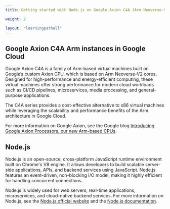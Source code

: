 ```yaml
---
title: Getting started with Node.js on Google Axion C4A (Arm Neoverse-V2)

weight: 2

layout: "learningpathall"
---
```


## Google Axion C4A Arm instances in Google Cloud

Google Axion C4A is a family of Arm-based virtual machines built on Google’s custom Axion CPU, which is based on Arm Neoverse-V2 cores. Designed for high-performance and energy-efficient computing, these virtual machines offer strong performance for modern cloud workloads such as CI/CD pipelines, microservices, media processing, and general-purpose applications.

The C4A series provides a cost-effective alternative to x86 virtual machines while leveraging the scalability and performance benefits of the Arm architecture in Google Cloud.

For more information on Google Axion, see the Google blog [Introducing Google Axion Processors, our new Arm-based CPUs](https://cloud.google.com/blog/products/compute/introducing-googles-new-arm-based-cpu).

## Node.js

Node.js is an open-source, cross-platform JavaScript runtime environment built on Chrome's V8 engine. It allows developers to build scalable server-side applications, APIs, and backend services using JavaScript. Node.js features an event-driven, non-blocking I/O model, making it highly efficient for handling concurrent connections.

Node.js is widely used for web servers, real-time applications, microservices, and cloud-native backend services. For more information on Node.js, see the [Node.js official website](https://nodejs.org/en) and the [Node.js documentation](https://nodejs.org/docs/latest/api/).
